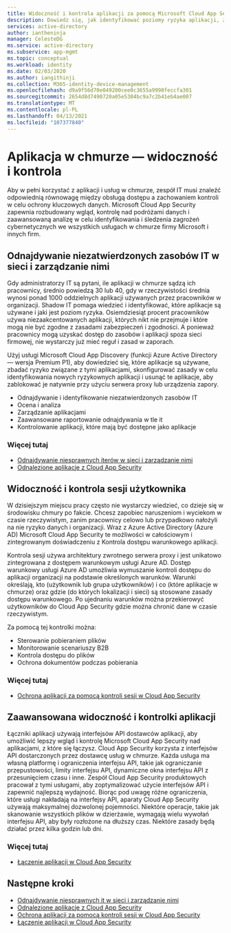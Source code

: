```yaml
---
title: Widoczność i kontrola aplikacji za pomocą Microsoft Cloud App Security
description: Dowiedz się, jak identyfikować poziomy ryzyka aplikacji, zatrzymywać naruszenia i przecieki w czasie rzeczywistym oraz korzystać z łączników aplikacji, aby korzystać z interfejsów API dostawcy na użytek widoczności i ładu.
services: active-directory
author: iantheninja
manager: CelesteDG
ms.service: active-directory
ms.subservice: app-mgmt
ms.topic: conceptual
ms.workload: identity
ms.date: 02/03/2020
ms.author: iangithinji
ms.collection: M365-identity-device-management
ms.openlocfilehash: d9a9f56d70e049200cee0c3655a9998feccfa301
ms.sourcegitcommit: 2654d8d7490720a05e5304bc9a7c2b41eb4ae007
ms.translationtype: MT
ms.contentlocale: pl-PL
ms.lasthandoff: 04/13/2021
ms.locfileid: "107377840"
---
```

# <a name="cloud-app-visibility-and-control"></a>Aplikacja w chmurze — widoczność i kontrola

Aby w pełni korzystać z aplikacji i usług w chmurze, zespół IT musi znaleźć odpowiednią równowagę między obsługą dostępu a zachowaniem kontroli w celu ochrony kluczowych danych. Microsoft Cloud App Security zapewnia rozbudowany wgląd, kontrolę nad podróżami danych i zaawansowaną analizę w celu identyfikowania i śledzenia zagrożeń cybernetycznych we wszystkich usługach w chmurze firmy Microsoft i innych firm.

## <a name="discover-and-manage-shadow-it-in-your-network"></a>Odnajdywanie niezatwierdzonych zasobów IT w sieci i zarządzanie nimi

Gdy administratorzy IT są pytani, ile aplikacji w chmurze sądzą ich pracownicy, średnio powiedzą 30 lub 40, gdy w rzeczywistości średnia wynosi ponad 1000 oddzielnych aplikacji używanych przez pracowników w organizacji. Shadow IT pomaga wiedzieć i identyfikować, które aplikacje są używane i jaki jest poziom ryzyka. Osiemdziesiąt procent pracowników używa niezaakcentowanych aplikacji, których nikt nie przejmuje i które mogą nie być zgodne z zasadami zabezpieczeń i zgodności. A ponieważ pracownicy mogą uzyskać dostęp do zasobów i aplikacji spoza sieci firmowej, nie wystarczy już mieć reguł i zasad w zaporach.

Użyj usługi Microsoft Cloud App Discovery (funkcji Azure Active Directory — wersja Premium P1), aby dowiedzieć się, które aplikacje są używane, zbadać ryzyko związane z tymi aplikacjami, skonfigurować zasady w celu identyfikowania nowych ryzykownych aplikacji i usunąć te aplikacje, aby zablokować je natywnie przy użyciu serwera proxy lub urządzenia zapory.

- Odnajdywanie i identyfikowanie niezatwierdzonych zasobów IT
- Ocena i analiza
- Zarządzanie aplikacjami
- Zaawansowane raportowanie odnajdywania w tle it
- Kontrolowanie aplikacji, które mają być dostępne jako aplikacje
 
### <a name="learn-more"></a>Więcej tutaj

- [Odnajdywanie niesprawnych iterów w sieci i zarządzanie nimi ](/cloud-app-security/tutorial-shadow-it)
- [Odnalezione aplikacje z Cloud App Security ](/cloud-app-security/discovered-apps)
 
## <a name="user-session-visibility-and-control"></a>Widoczność i kontrola sesji użytkownika 

W dzisiejszym miejscu pracy często nie wystarczy wiedzieć, co dzieje się w środowisku chmury po fakcie. Chcesz zapobiec naruszeniom i wyciekom w czasie rzeczywistym, zanim pracownicy celowo lub przypadkowo nałożyli na nie ryzyko danych i organizacji. Wraz z Azure Active Directory (Azure AD) Microsoft Cloud App Security te możliwości w całościowym i zintegrowanym doświadczeniu z Kontrola dostępu warunkowego aplikacji. 

Kontrola sesji używa architektury zwrotnego serwera proxy i jest unikatowo zintegrowana z dostępem warunkowym usługi Azure AD. Dostęp warunkowy usługi Azure AD umożliwia wymuszanie kontroli dostępu do aplikacji organizacji na podstawie określonych warunków. Warunki określają, kto (użytkownik lub grupa użytkowników) i co (które aplikacje w chmurze) oraz gdzie (do których lokalizacji i sieci) są stosowane zasady dostępu warunkowego. Po ujednaniu warunków można przekierowyć użytkowników do Cloud App Security gdzie można chronić dane w czasie rzeczywistym.  

Za pomocą tej kontrolki można:  
- Sterowanie pobieraniem plików
- Monitorowanie scenariuszy B2B  
- Kontrola dostępu do plików  
- Ochrona dokumentów podczas pobierania  
 
### <a name="learn-more"></a>Więcej tutaj

- [Ochrona aplikacji za pomocą kontroli sesji w Cloud App Security ](/cloud-app-security/proxy-intro-aad)
 
## <a name="advanced-app-visibility-and-controls"></a>Zaawansowana widoczność i kontrolki aplikacji 

Łączniki aplikacji używają interfejsów API dostawców aplikacji, aby umożliwić lepszy wgląd i kontrolę Microsoft Cloud App Security nad aplikacjami, z które się łączysz. Cloud App Security korzysta z interfejsów API dostarczonych przez dostawcę usług w chmurze. Każda usługa ma własną platformę i ograniczenia interfejsu API, takie jak ograniczanie przepustowości, limity interfejsu API, dynamiczne okna interfejsu API z przesunięciem czasu i inne. Zespół Cloud App Security produktowych pracował z tymi usługami, aby zoptymalizować użycie interfejsów API i zapewnić najlepszą wydajność. Biorąc pod uwagę różne ograniczenia, które usługi nakładają na interfejsy API, aparaty Cloud App Security używają maksymalnej dozwolonej pojemności. Niektóre operacje, takie jak skanowanie wszystkich plików w dzierżawie, wymagają wielu wywołań interfejsu API, aby były rozłożone na dłuższy czas. Niektóre zasady będą działać przez kilka godzin lub dni. 
 
### <a name="learn-more"></a>Więcej tutaj  

- [Łączenie aplikacji w Cloud App Security ](/cloud-app-security/enable-instant-visibility-protection-and-governance-actions-for-your-apps)

## <a name="next-steps"></a>Następne kroki

- [Odnajdywanie niesprawnych it w sieci i zarządzanie nimi ](/cloud-app-security/tutorial-shadow-it)
- [Odnalezione aplikacje z Cloud App Security ](/cloud-app-security/discovered-apps)
- [Ochrona aplikacji za pomocą kontroli sesji w Cloud App Security ](/cloud-app-security/proxy-intro-aad)
- [Łączenie aplikacji w Cloud App Security ](/cloud-app-security/enable-instant-visibility-protection-and-governance-actions-for-your-apps)